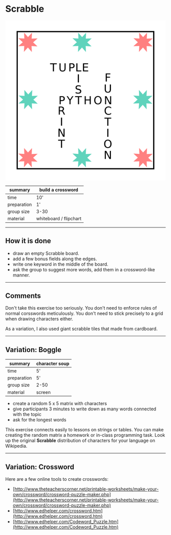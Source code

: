
# Scrabble

![Scrabble](../images/scrabble.png)

| summary     | build a crossword |
|-------------|-------------------|
| time        | 10' |
| preparation |  1' |
| group size  | 3-30 |
| material    | whiteboard / flipchart |

----

## How it is done

* draw an empty Scrabble board.
* add a few bonus fields along the edges.
* write one keyword in the middle of the board.
* ask the group to suggest more words, add them in a crossword-like manner.

----

## Comments

Don't take this exercise too seriously. You don't need to enforce rules of normal corsswords meticulously. You don't need to stick precisely to a grid when drawing characters either.

As a variation, I also used giant scrabble tiles that made from cardboard.

----

## Variation: Boggle

| summary     | character soup |
|-------------|----------------|
| time        | 5' |
| preparation | 5' |
| group size  | 2-50 |
| material    | screen |

* create a random 5 x 5 matrix with characters
* give participants 3 minutes to write down as many words connected with the topic
* ask for the longest words

This exercise connects easily to lessons on strings or tables. You can make creating the random matrix a homework or in-class programming task. Look up the original **Scrabble** distribution of characters for your language on Wikipedia.

----

## Variation: Crossword

Here are a few online tools to create crosswords:

* [http://www.theteacherscorner.net/printable-worksheets/make-your-own/crossword/crossword-puzzle-maker.php](http://www.theteacherscorner.net/printable-worksheets/make-your-own/crossword/crossword-puzzle-maker.php)
* [http://www.edhelper.com/crossword.htm](http://www.edhelper.com/crossword.htm)
* [http://www.edhelper.com/Codeword_Puzzle.htm](http://www.edhelper.com/Codeword_Puzzle.htm)
